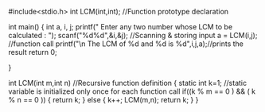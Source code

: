 #include<stdio.h>
int LCM(int,int); 			//Function prototype declaration 

int main()
{
	int a, i, j;
	printf(" Enter any two number whose LCM to be calculated : ");
	scanf("%d%d",&i,&j);    //Scanning & storing input
	a = LCM(i,j);			//function call
	printf("\n The LCM of %d and %d is %d",i,j,a);//prints the result
	return 0;
	
}

int LCM(int m,int n)  		//Recursive function definition 
{
	static int k=1;			//static variable is initialized only once for each function call
	if((k % m == 0 ) && ( k % n == 0 ))
	{
		return k;
	}
	else
	{
		k++;
		LCM(m,n);
		return k;
	}
}
